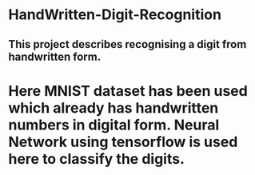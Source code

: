 # HandWritten-Digit-Recognition

## This project describes recognising a digit from handwritten form.
# Here MNIST dataset has been used which already has handwritten numbers in digital form. Neural Network using tensorflow is used here to classify the digits.
